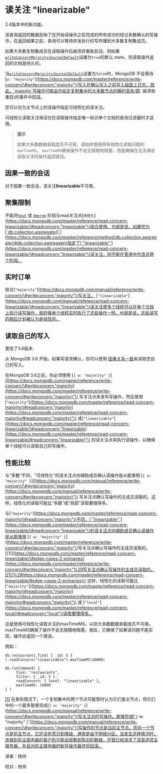 # 读关注 "linearizable"

3.4版本中的新功能。

该查询返回的数据反映了在开始读操作之前完成的所有成功的经过多数确认的写操作。在返回结果之前，查询可以等待并发执行的写传播到大多数复制集成员。

如果大多数复制集成员在读取操作后崩溃并重新启动，则如果[`writeConcernMajorityJournalDefault`](https://docs.mongodb.com/master/reference/replica-configuration/#rsconf.writeConcernMajorityJournalDefault)设置为`true`的默认 state，则读取操作返回的文档是持久的。

当[`writeConcernMajorityJournalDefault`](https://docs.mongodb.com/master/reference/replica-configuration/#rsconf.writeConcernMajorityJournalDefault)设置为`false`时，MongoDB 不会等待 \[`w: "majority"`\]\([https://docs.mongodb.com/master/reference/write-concern/\#writeconcern."majority"\)写入在确认写入之前写入磁盘上日志。因此，\`majority\`写操作可能会在给定复制集中的大多数节点的瞬时丢失\(即](https://docs.mongodb.com/master/reference/write-concern/#writeconcern."majority"%29写入在确认写入之前写入磁盘上日志。因此，`majority`写操作可能会在给定复制集中的大多数节点的瞬时丢失%28即). 崩溃和重启\)的事件中回滚。

您可以仅为主节点上的读操作指定可线性化的读关注。

可线性化读取关注保证仅在读取操作指定唯一标识单个文档的查询过滤器时才适用。

> **提示**
>
> 如果大多数数据承载成员不可用，请始终使用带有线性化读取问题的`maxTimeMS`。 `maxTimeMS`确保操作不会无限期地阻塞，而是确保在无法满足读取关注时操作返回错误。

## 因果一致的会话

对于因果一致会话，读关注**linearizable**不可用。

## 聚集限制

不能将[`$out`](https://docs.mongodb.com/master/reference/operator/aggregation/out/#pipe._S_out) 或 [`$merge`](https://docs.mongodb.com/master/reference/operator/aggregation/merge/#pipe._S_merge) 阶段与read关注点\[`线性化`\]\([https://docs.mongodb.com/master/reference/read-concern-linearizable/\#readconcern."linearizable"\)结合使用。也就是说，如果您为\[\`db.collection.aggregate\(\)\`\]\(https://docs.mongodb.com/master/reference/method/db.collection.aggregate/\#db.collection.aggregate\)指定了\[\`"linearizable"\`\]\(https://docs.mongodb.com/master/reference/read-concern-linearizable/\#readconcern."linearizable"\)读关注，则不能在管道中包含这两个阶段。](https://docs.mongodb.com/master/reference/read-concern-linearizable/#readconcern."linearizable"%29结合使用。也就是说，如果您为[`db.collection.aggregate%28%29`]%28https://docs.mongodb.com/master/reference/method/db.collection.aggregate/#db.collection.aggregate%29指定了[`"linearizable"`]%28https://docs.mongodb.com/master/reference/read-concern-linearizable/#readconcern."linearizable"%29读关注，则不能在管道中包含这两个阶段。)

## 实时订单

结合\[`"majority"`\]\([https://docs.mongodb.com/manual/reference/write-concern/\#writeconcern."majority"\)写关注，](https://docs.mongodb.com/manual/reference/write-concern/#writeconcern."majority"%29写关注，) \[`"linearizable"`\]\([https://docs.mongodb.com/manual/reference/read-concern-linearizable/\#readconcern."linearizable"\)读关注使多个线程可以在单个文档上执行读写操作，就好像单个线程实时执行了这些操作一样。也就是说，这些读写的相应计划被认为是线性的。](https://docs.mongodb.com/manual/reference/read-concern-linearizable/#readconcern."linearizable"%29读关注使多个线程可以在单个文档上执行读写操作，就好像单个线程实时执行了这些操作一样。也就是说，这些读写的相应计划被认为是线性的。)

## 读取自己的写入

更改了3.6版本.

从 MongoDB 3.6 开始，如果写请求确认，则可以使用 [因果关系一致](https://docs.mongodb.com/master/core/read-isolation-consistency-recency/#sessions)来读取您自己的写入。

在MongoDB 3.6之前，你必须使用 \[`{ w: "majority" }`\]\([https://docs.mongodb.com/master/reference/write-concern/\#writeconcern."majority](https://docs.mongodb.com/master/reference/write-concern/#writeconcern."majority)"\) 写关注点来发布写操作，然后使用\[`"majority"`\]\([https://docs.mongodb.com/master/reference/read-concern-majority/\#readconcern."majority](https://docs.mongodb.com/master/reference/read-concern-majority/#readconcern."majority)"\) 或\[`"linearizable"`\]\([https://docs.mongodb.com/master/reference/read-concern-linearizable/\#readconcern."linearizable](https://docs.mongodb.com/master/reference/read-concern-linearizable/#readconcern."linearizable)"\) 的读关注点来执行读操作，以确保单个线程可以读取自己的写操作。

## 性能比较

与“多数”不同，“可线性化”的读关注点向辅助成员确认读操作是从能够用 \[`{ w: "majority" }`\]\([https://docs.mongodb.com/manual/reference/write-concern/\#writeconcern."majority](https://docs.mongodb.com/manual/reference/write-concern/#writeconcern."majority)"\) 写关注点确认写操作的主成员读取的。这样，线性化的读取可能比“多数”或“局部”读取要慢得多。

与\[`"majority"`\]\([https://docs.mongodb.com/master/reference/read-concern-majority/\#readconcern."majority"\)不同，\[\`"linearizable"\`\]\(https://docs.mongodb.com/master/reference/read-concern-linearizable/\#readconcern."linearizable"\)的读关注点向辅助成员确认读操作是从能够用](https://docs.mongodb.com/master/reference/read-concern-majority/#readconcern."majority"%29不同，[`"linearizable"`]%28https://docs.mongodb.com/master/reference/read-concern-linearizable/#readconcern."linearizable"%29的读关注点向辅助成员确认读操作是从能够用) \[`{ w: "majority" }`\]\([https://docs.mongodb.com/master/reference/write-concern/\#writeconcern."majority"\)写关注点确认写操作的主成员读取的。\[\[1\]\]\(https://docs.mongodb.com/master/reference/read-concern-linearizable/\#edge-cases-2-primaries](https://docs.mongodb.com/master/reference/write-concern/#writeconcern."majority"%29写关注点确认写操作的主成员读取的。[[1]]%28https://docs.mongodb.com/master/reference/read-concern-linearizable/#edge-cases-2-primaries)\) 这样，线性化的读取可能比 \[`"majority"`\]\([https://docs.mongodb.com/master/reference/read-concern-majority/\#readconcern."majority](https://docs.mongodb.com/master/reference/read-concern-majority/#readconcern."majority)"\) 或 \[`"local"`\]\([https://docs.mongodb.com/master/reference/read-concern-local/\#readconcern."local"\)读取要慢得多。](https://docs.mongodb.com/master/reference/read-concern-local/#readconcern."local"%29读取要慢得多。)

总是使用可线性化读取关注的maxTimeMS，以防大多数数据承载成员不可用。maxTimeMS确保了操作不会无限期地阻塞，相反，它确保了如果读问题不能实现，操作会返回一个错误。

例如：

```text
db.restaurants.find( { _id: 5 } ).readConcern("linearizable").maxTimeMS(10000)

db.runCommand( {
     find: "restaurants",
     filter: { _id: 5 },
     readConcern: { level: "linearizable" },
     maxTimeMS: 10000
} )
```

[\[1\]](https://docs.mongodb.com/master/reference/read-concern-linearizable/#id1) 在某些情况下，一个复制集中的两个节点可能暂时认为它们是主节点，但它们中的一个最多能够完成\[`{ w: "majority" }`\]\([https://docs.mongodb.com/manual/reference/write-concern/\#writeconcern."majority"\)写关注点的写操作。能够完成\[\`{](https://docs.mongodb.com/manual/reference/write-concern/#writeconcern."majority"%29写关注点的写操作。能够完成[`{) w: "majority" }\`\]\([https://docs.mongodb.com/manual/reference/write-concern/\#writeconcern."majority"\)写操作的节点是当前主节点，而另一个节点是前主节点，它还没有意识到降级，通常是由于网络分区。当发生这种情况时，连接到前主服务器的客户机可能会观察到陈旧的数据，尽管已经请求了读首选项主服务器，并且对前主服务器的新写操作最终将回滚。](https://docs.mongodb.com/manual/reference/write-concern/#writeconcern."majority"%29写操作的节点是当前主节点，而另一个节点是前主节点，它还没有意识到降级，通常是由于网络分区。当发生这种情况时，连接到前主服务器的客户机可能会观察到陈旧的数据，尽管已经请求了读首选项主服务器，并且对前主服务器的新写操作最终将回滚。)

译者：杨帅

校对：杨帅

